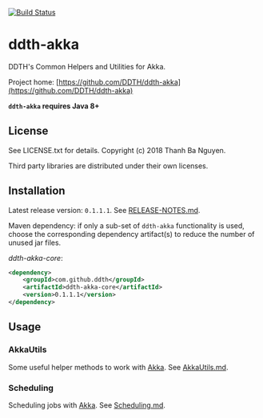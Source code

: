 [![Build Status](https://travis-ci.org/DDTH/ddth-akka.svg?branch=master)](https://travis-ci.org/DDTH/ddth-akka)

# ddth-akka

DDTH's Common Helpers and Utilities for Akka.

Project home:
[https://github.com/DDTH/ddth-akka](https://github.com/DDTH/ddth-akka)

**`ddth-akka` requires Java 8+**


## License

See LICENSE.txt for details. Copyright (c) 2018 Thanh Ba Nguyen.

Third party libraries are distributed under their own licenses.


## Installation

Latest release version: `0.1.1.1`. See [RELEASE-NOTES.md](RELEASE-NOTES.md).

Maven dependency: if only a sub-set of `ddth-akka` functionality is used, choose the corresponding
dependency artifact(s) to reduce the number of unused jar files.

*ddth-akka-core*:

```xml
<dependency>
    <groupId>com.github.ddth</groupId>
    <artifactId>ddth-akka-core</artifactId>
    <version>0.1.1.1</version>
</dependency>
```


## Usage

### AkkaUtils

Some useful helper methods to work with [Akka](https://akka.io). See [AkkaUtils.md](AkkaUtils.md).


### Scheduling

Scheduling jobs with [Akka](https://akka.io). See [Scheduling.md](Scheduling.md).
